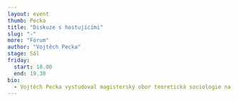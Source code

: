 ```yaml
---
layout: event
thumb: Pecka
title: "Diskuze s hostujícími"
slug: "-"
more: "Fórum"
author: "Vojtěch Pecka"
stage: Sál
friday:
  start: 18.00
  end: 19.30
bio:
  - Vojtěch Pecka vystudoval magisterský obor teoretická sociologie na Fakultě sociálních věd Univerzity Karlovy s ročním studijním pobytu ve Finsku na univerzitě v Jyväskyle a na ročním výzkumném pobytu na univerzitě v Ljubljani. Ve svém rozpracovaném dizertačním projektu na Fakultě sociálních studií na Masarykově univerzitě v Brně se zaměřuje na vztah těžebního průmyslu a klimatických změn. V širším kontextu je jeho výzkumným zájmem vztah společenského systému s geofyzikální a ekosystémovou realitou v antropocénu a reflexe tohoto vztahu v současné sociální teorii. Spolupracuje s komentářovým serverem A2larm.cz, kde participoval na přípravě cyklu článků o klimatické krizi „Budoucnost je teď“. Vedle sociologie spolupracuje na tvorbě výstav, videí, krátkých filmů a počítačových her.
---
```

